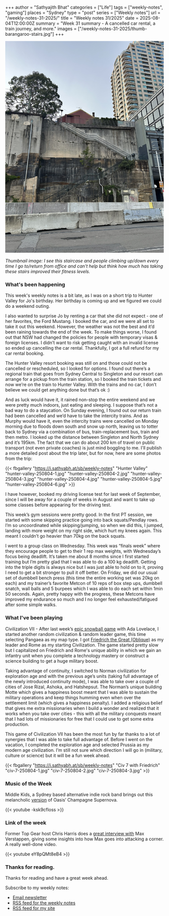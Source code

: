 +++
author = "Sathyajith Bhat"
categories = ["Life"]
tags = ["weekly-notes", "gaming"]
places = "Sydney"
type = "post"
series = ["Weekly notes"]
url = "/weekly-notes-31-2025/"
title = "Weekly notes 31/2025"
date = 2025-08-04T12:00:00Z
summary = "Week 31 summary - A cancelled car rental, a train journey, and more."
images = ["/weekly-notes-31-2025/thumb-barangaroo-stairs.jpg"]
+++

![](thumb-barangaroo-stairs.jpg)

_Thumbnail image: I see this staircase and people climbing up/down every time I go to/return from office and can't help but think how much has taking these stairs improved their fitness levels._

### What's been happening

This week's weekly notes is a bit late, as I was on a short trip to Hunter Valley for Jo's birthday. Her birthday is coming up and we figured we could do a weekend outing.

I also wanted to surprise Jo by renting a car that she did not expect - one of her favorites, the Ford Mustang. I booked the car, and we were all set to take it out this weekend. However, the weather was not the best and it’d been raining towards the end of the week. To make things worse, I found out that NSW had changed the policies for people with temporary visas & foreign licenses. I didn’t want to risk getting caught with an invalid license so ended up cancelling the car rental. Thankfully, I got a full refund for my car rental booking.

The Hunter Valley resort booking was still on and those could not be cancelled or rescheduled, so I looked for options. I found out there’s a regional train that goes from Sydney Central to Singleton and our resort can arrange for a pickup from the train station, so I booked the train tickets and now we’re on the train to Hunter Valley. With the trains and no car, I don’t believe we could get anything done but that’s ok :) 

And as luck would have it, it rained non-stop the entire weekend and we were pretty much indoors, just eating and sleeping. I suppose that’s not a bad way to do a staycation. On Sunday evening, I found out our return train had been cancelled and we’d have to take the intercity trains. And as Murphy would have it, even the intercity trains were cancelled on Monday morning due to floods down south and snow up north, leaving us to totter back to Sydney via a combination of bus, train-replacement bus, train and then metro. I looked up the distance between Singleton and North Sydney and it’s 195km. The fact that we can do about 200 km of travel on public transport (not even private coaches) is just mind boggling to me. I'll publish a more detailed post about the trip later, but for now, here are some photos from the trip:

{{< fbgallery "https://i.sathyabh.at/sb/weekly-notes" "Hunter Valley" "hunter-valley-250804-1.jpg" "hunter-valley-250804-2.jpg" "hunter-valley-250804-3.jpg" "hunter-valley-250804-4.jpg" "hunter-valley-250804-5.jpg" "hunter-valley-250804-6.jpg" >}}

I have however, booked my driving license test for last week of September, since I will be away for a couple of weeks in August and want to take up some classes before appearing for the driving test.

This week’s gym sessions were pretty good. In the first PT session, we started with some skipping practice going into back squats/Pendlay rows. I’m so uncoordinated while skipping/jumping, so when we did this, I jumped, landing with more weight on my right side, which hurt my knees again. This meant I couldn’t go heavier than 70kg on the back squats. 

I went to a group class on Wednesday. This week was “finals week” where they encourage people to get to their 1 rep max weights, with Wednesday’s focus being deadlift. It’s taken me about 8 months since I first started training but I’m pretty glad that I was able to do a 100 kg deadlift. Getting into the triple digits is always nice but I was just able to hold on to it, proving I need to get a bit stronger to pull it off better. On Friday, we did our usual set of dumbbell bench press (this time the entire working set was 20kg on each) and my trainer’s favorite Metcon of 10 reps of box step ups, dumbbell snatch, wall balls and 5 burpees which I was able to do each set within 1min 50 seconds. Again, pretty happy with the progress, these Metcons have improved my endurance so much and I no longer feel exhausted/fatigued after some simple walks. 

### What I've been playing

Civilization VII - After last week’s [epic snowball game](/weekly-notes-30-2025/#what-ive-been-playing) with Ada Lovelace, I started another random civilization & random leader game, this time selecting Pangaea as my map type. I got [Friedrich the Great (Oblique)](https://civilization.2k.com/civ-vii/game-guide/leaders/friedrich/) as my leader and Rome as my starting Civilization. The game started pretty slow but I capitalized on Friedrich and Rome's unique ability in which we gain an infantry unit when you complete a technology mastery or construct a science building to get a huge military boost. 

Taking advantage of continuity, I switched to Norman civilization for exploration age and with the previous age’s units (taking full advantage of the newly introduced continuity mode), I was able to take over a couple of cities of Jose Rizal, Ashoka, and Hatshepsut. The Norman’s unique building Motte which gives a happiness boost meant that I was able to sustain the military operations and keep things humming even when over the settlement limit (which gives a happiness penalty). I added a religious belief that gives me extra missionaries when I build a wonder and realized that it works when you take over cities - this with all the military conquests meant that I had lots of missionaries for free that I could use to get some extra production. 

This game of Civilization VII has been the most fun by far thanks to a lot of synergies that I was able to take full advantage of. Before I went on the vacation, I completed the exploration age and selected Prussia as my modern age civilization. I’m still not sure which direction I will go in (military, culture or science) but it will be a fun week ahead.

{{< fbgallery "https://i.sathyabh.at/sb/weekly-notes" "Civ 7 with Friedrich" "civ-7-250804-1.jpg" "civ-7-250804-2.jpg" "civ-7-250804-3.jpg" >}}

### Music of the Week

Middle Kids, a Sydney based alternative indie rock band brings out this melancholic [version](https://youtu.be/-ksk9cfIoss) of Oasis’ Champagne Supernova.

{{< youtube -ksk9cfIoss >}}

### Link of the week

Former Top Gear host Chris Harris does a [great interview with](https://youtube.com/watch?v=eY8pQMt8eB4) Max Verstappen, giving some insights into how Max goes into attacking a corner. A really well-done video.

{{< youtube eY8pQMt8eB4 >}}

### Thanks for reading.
Thanks for reading and have a great week ahead. 

Subscribe to my weekly notes:
- [Email newsletter](https://sathyabhat.substack.com/)
- [RSS feed for the weekly notes](https://sathyabh.at/series/weekly-notes/index.xml)
- [RSS feed for my site](https://sathyabh.at/index.xml)
